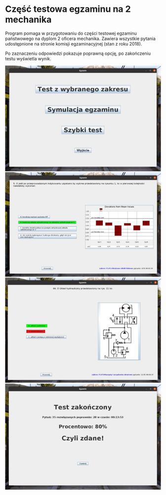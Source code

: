 # Część testowa egzaminu na 2 mechanika

Program pomaga w przygotowaniu do części testowej egzaminu państwowego na dyplom 2 oficera mechanika.
Zawiera wszystkie pytania udostępnione na stronie komisji egzaminacyjnej (stan z roku 2018).

Po zaznaczeniu odpowiedzi pokazuje poprawną opcję, po zakończeniu testu wyświetla wynik.

![Screenshot](images/start.jpg)
![Screenshot](images/correct.jpg)
![Screenshot](images/incorrect.jpg)
![Screenshot](images/summary.jpg)